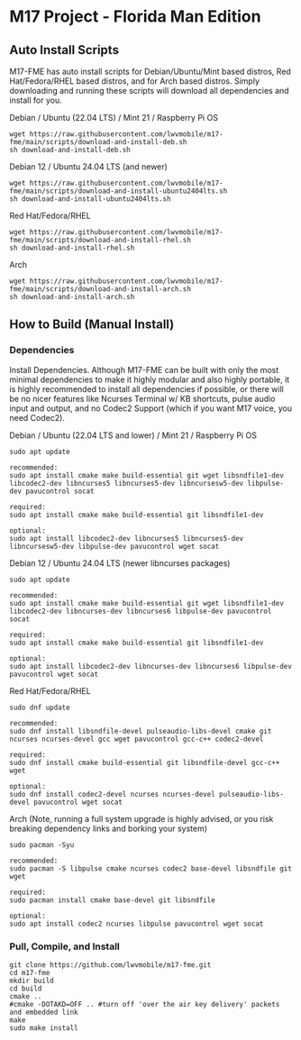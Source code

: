 
# M17 Project - Florida Man Edition

## Auto Install Scripts

M17-FME has auto install scripts for Debian/Ubuntu/Mint based distros, Red Hat/Fedora/RHEL based distros, and for Arch based distros. Simply downloading and running these scripts will download all dependencies and install for you.

Debian / Ubuntu (22.04 LTS) / Mint 21 / Raspberry Pi OS
```
wget https://raw.githubusercontent.com/lwvmobile/m17-fme/main/scripts/download-and-install-deb.sh
sh download-and-install-deb.sh
```

Debian 12 / Ubuntu 24.04 LTS (and newer)
```
wget https://raw.githubusercontent.com/lwvmobile/m17-fme/main/scripts/download-and-install-ubuntu2404lts.sh
sh download-and-install-ubuntu2404lts.sh
```

Red Hat/Fedora/RHEL
```
wget https://raw.githubusercontent.com/lwvmobile/m17-fme/main/scripts/download-and-install-rhel.sh
sh download-and-install-rhel.sh
```

Arch
```
wget https://raw.githubusercontent.com/lwvmobile/m17-fme/main/scripts/download-and-install-arch.sh
sh download-and-install-arch.sh
```

## How to Build (Manual Install)

### Dependencies

Install Dependencies. Although M17-FME can be built with only the most minimal dependencies to make it highly modular and also highly portable, it is highly recommended to install all dependencies if possible, or there will be no nicer features like Ncurses Terminal w/ KB shortcuts, pulse audio input and output, and no Codec2 Support (which if you want M17 voice, you need Codec2).

Debian / Ubuntu (22.04 LTS and lower) / Mint 21 / Raspberry Pi OS
```
sudo apt update

recommended:
sudo apt install cmake make build-essential git wget libsndfile1-dev libcodec2-dev libncurses5 libncurses5-dev libncursesw5-dev libpulse-dev pavucontrol socat

required:
sudo apt install cmake make build-essential git libsndfile1-dev

optional:
sudo apt install libcodec2-dev libncurses5 libncurses5-dev libncursesw5-dev libpulse-dev pavucontrol wget socat

```


Debian 12 / Ubuntu 24.04 LTS (newer libncurses packages)

```
sudo apt update

recommended:
sudo apt install cmake make build-essential git wget libsndfile1-dev libcodec2-dev libncurses-dev libncurses6 libpulse-dev pavucontrol socat

required:
sudo apt install cmake make build-essential git libsndfile1-dev

optional:
sudo apt install libcodec2-dev libncurses-dev libncurses6 libpulse-dev pavucontrol wget socat
```

Red Hat/Fedora/RHEL
```
sudo dnf update

recommended:
sudo dnf install libsndfile-devel pulseaudio-libs-devel cmake git ncurses ncurses-devel gcc wget pavucontrol gcc-c++ codec2-devel

required:
sudo dnf install cmake build-essential git libsndfile-devel gcc-c++ wget

optional:
sudo dnf install codec2-devel ncurses ncurses-devel pulseaudio-libs-devel pavucontrol wget socat

```

Arch (Note, running a full system upgrade is highly advised, or you risk breaking dependency links and borking your system)
```
sudo pacman -Syu

recommended:
sudo pacman -S libpulse cmake ncurses codec2 base-devel libsndfile git wget

required:
sudo pacman install cmake base-devel git libsndfile

optional:
sudo apt install codec2 ncurses libpulse pavucontrol wget socat

```

### Pull, Compile, and Install

```
git clone https://github.com/lwvmobile/m17-fme.git
cd m17-fme
mkdir build
cd build
cmake ..
#cmake -DOTAKD=OFF .. #turn off 'over the air key delivery' packets and embedded link
make
sudo make install
```


